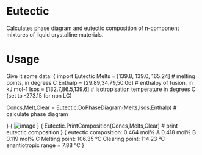 # Eutectic
Calculates phase diagram and eutectic composition of n-component mixtures of liquid crystalline materials.

# Usage
Give it some data:
{
import Eutectic 
Melts = [139.8, 139.0, 165.24] # melting points, in degrees C
Enthalp = [29.89,34.79,50.06]  # enthalpy of fusion, in kJ mol-1
Isos = [132.7,86.5,139.6]      # Isotropisation temperature in degrees C (set to -273.15 for non LC)

Concs,Melt,Clear = Eutectic.DoPhaseDiagram(Melts,Isos,Enthalp) # calculate phase diagram

}
{
![image](https://github.com/RichardMandle/Eutectic/assets/101199234/db939071-01c3-4b63-82e8-6a5c7f34e943)
}
{
Eutectic.PrintComposition(Concs,Melts,Clear)                   # print eutectic composition
}
{
eutectic composition:
0.464 mol% A
0.418 mol% B
0.119 mol% C
Melting point: 106.35 °C
Clearing point: 114.23 °C
enantiotropic range = 7.88 °C
}

